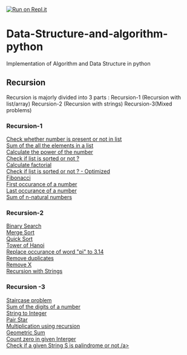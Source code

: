 [![Run on Repl.it](https://repl.it/badge/github/iamcheerag/Introduction-to-python)](https://repl.it/github/iamcheerag/Introduction-to-python)

# Data-Structure-and-algorithm-python
Implementation of Algorithm and Data Structure in python
<h2> Recursion</h2>
</h2>Recursion is majorly divided into 3 parts : Recursion-1 (Recursion with list/array) Recursion-2 (Recursion with strings)
Recursion-3(Mixed problems)</h2>

<h3>Recursion-1</h3>
<a href="https://github.com/iamcheerag/Data-Structure-and-algorithm-python/blob/master/Recursion-1/Check%20number%20in%20array.py">Check whether number is present or not in list</a>
<br/>
<a href="https://github.com/iamcheerag/Data-Structure-and-algorithm-python/blob/master/Recursion-1/Sum%20of%20array.py">Sum of the all the elements in a list </a>
<br/>
<a href = "https://github.com/iamcheerag/Data-Structure-and-algorithm-python/blob/master/Recursion-1/calculate%20power.py">Calculate the power of the number</a>
<br/>
<a href = "https://github.com/iamcheerag/Data-Structure-and-algorithm-python/blob/master/Recursion-1/Check%20if%20list%20sorted%20or%20not.py">Check if list is sorted or not ?</a><br/>
<a href = "https://github.com/iamcheerag/Data-Structure-and-algorithm-python/blob/master/Recursion-1/Factorial.py">Calculate factorial</a><br/>
<a href = "https://github.com/iamcheerag/Data-Structure-and-algorithm-python/blob/master/Recursion-1/check%20if%20list%20is%20sorted%20or%20not%20-2.py">Check if list is sorted or not ? - Optimized</a><br/>
<a href = "https://github.com/iamcheerag/Data-Structure-and-algorithm-python/blob/master/Recursion-1/fibonacci.py">Fibonacci</a><br/>
<a href = "https://github.com/iamcheerag/Data-Structure-and-algorithm-python/blob/master/Recursion-1/first%20index%20of%20a%20number.py">First occurance of a number</a><br/>
<a href = "https://github.com/iamcheerag/Data-Structure-and-algorithm-python/blob/master/Recursion-1/last%20index%20of%20Number.py">Last occurance of a number</a><br/>
<a href = "https://github.com/iamcheerag/Data-Structure-and-algorithm-python/tree/master/Recursion-1">Sum of n-natural numbers</a><br/>

<h3>Recursion-2</h3>
<a href="https://github.com/iamcheerag/Data-Structure-and-algorithm-python/blob/master/Recursion-2(recursion%20with%20string%20and%20sorting%20algos)/binary%20search.py">Binary Search</a><br/>
<a href="https://github.com/iamcheerag/Data-Structure-and-algorithm-python/blob/master/Recursion-2(recursion%20with%20string%20and%20sorting%20algos)/merge%20sort.py">Merge Sort</a><br/>
<a href="https://github.com/iamcheerag/Data-Structure-and-algorithm-python/blob/master/Recursion-2(recursion%20with%20string%20and%20sorting%20algos)/Quick%20sort.py">Quick Sort</a><br/>
<a href="https://github.com/iamcheerag/Data-Structure-and-algorithm-python/blob/master/Recursion-2(recursion%20with%20string%20and%20sorting%20algos)/tower%20of%20hanoi.py">Tower of Hanoi</a><br/>
<a href="https://github.com/iamcheerag/Data-Structure-and-algorithm-python/blob/master/Recursion-2(recursion%20with%20string%20and%20sorting%20algos)/replace%20pi.py">Replace occurance of word "pi" to 3.14</a><br/>
<a href="https://github.com/iamcheerag/Data-Structure-and-algorithm-python/blob/master/Recursion-2(recursion%20with%20string%20and%20sorting%20algos)/remove%20duplicated%20recursively.py">Remove duplicates</a><br/>
<a href="https://github.com/iamcheerag/Data-Structure-and-algorithm-python/blob/master/Recursion-2(recursion%20with%20string%20and%20sorting%20algos)/Remove%20X.py">Remove X</a><br/>
<a href = "https://github.com/iamcheerag/Data-Structure-and-algorithm-python/blob/master/Recursion-2(recursion%20with%20string%20and%20sorting%20algos)/Recursion%20with%20strings.py">Recursion with Strings</a><br/>

<h3> Recursion -3 </h3>
<a href = "https://github.com/iamcheerag/Data-Structure-and-algorithm-python/blob/master/Recursion%20assignment/staircase.py">Staircase problem</a><br/>
<a href = "https://github.com/iamcheerag/Data-Structure-and-algorithm-python/blob/master/Recursion%20assignment/Sum%20of%20digits%20(recursive).py">Sum of the digits of a number</a><br/>
<a href = "https://github.com/iamcheerag/Data-Structure-and-algorithm-python/blob/master/Recursion%20assignment/String%20to%20Integer.py">String to Integer</a><br/>
<a href = "https://github.com/iamcheerag/Data-Structure-and-algorithm-python/blob/master/Recursion%20assignment/Pair%20Star.py">Pair Star</a><br/>
<a href = "https://github.com/iamcheerag/Data-Structure-and-algorithm-python/blob/master/Recursion%20assignment/Multiplication%20(recursive).py">Multiplication using recursion</a><br/>
<a href = "https://github.com/iamcheerag/Data-Structure-and-algorithm-python/blob/master/Recursion%20assignment/Geometric%20Sum.py">Geometric Sum</a><br/>
<a href = "https://github.com/iamcheerag/Data-Structure-and-algorithm-python/blob/master/Recursion%20assignment/Count%20zero.py">Count zero in given Interger</a><br/>
<a href = "https://github.com/iamcheerag/Data-Structure-and-algorithm-python/blob/master/Recursion%20assignment/Check%20Palindrome%20(recursive).py">Check if a given String S is palindrome or not /a><br/>
